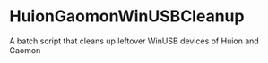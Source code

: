 # HuionGaomonWinUSBCleanup
A batch script that cleans up leftover WinUSB devices of Huion and Gaomon
